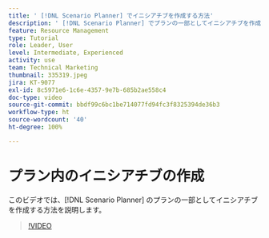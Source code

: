 ```yaml
---
title: ' [!DNL Scenario Planner] でイニシアチブを作成する方法'
description: ' [!DNL Scenario Planner] でプランの一部としてイニシアチブを作成する方法を説明します。'
feature: Resource Management
type: Tutorial
role: Leader, User
level: Intermediate, Experienced
activity: use
team: Technical Marketing
thumbnail: 335319.jpeg
jira: KT-9077
exl-id: 8c5971e6-1c6e-4357-9e7b-685b2ae558c4
doc-type: video
source-git-commit: bbdf99c6bc1be714077fd94fc3f8325394de36b3
workflow-type: ht
source-wordcount: '40'
ht-degree: 100%

---
```


# プラン内のイニシアチブの作成

このビデオでは、[!DNL Scenario Planner] のプランの一部としてイニシアチブを作成する方法を説明します。

>[!VIDEO](https://video.tv.adobe.com/v/335319/?quality=12&learn=on&enablevpops=1)
